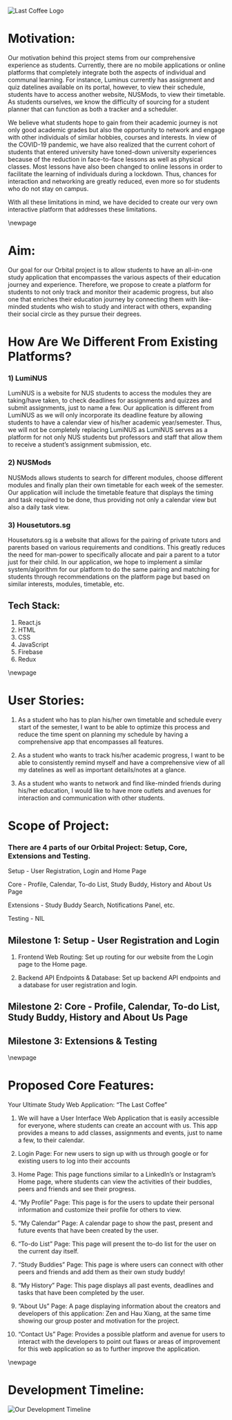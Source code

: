 

![Last Coffee Logo](./LastCoffeeLogo.png)


# Motivation:
Our motivation behind this project stems from our comprehensive experience as students. Currently, there are no mobile applications or online platforms that completely integrate both the aspects of individual and communal learning. For instance, Luminus currently has assignment and quiz datelines available on its portal, however, to view their schedule, students have to access another website, NUSMods, to view their timetable. As students ourselves, we know the difficulty of sourcing for a student planner that can function as both a tracker and a scheduler. 

We believe what students hope to gain from their academic journey is not only good academic grades but also the opportunity to network and engage with other individuals of similar hobbies, courses and interests. In view of the COVID-19 pandemic, we have also realized that the current cohort of students that entered university have toned-down university experiences because of the reduction in face-to-face lessons as well as physical classes. Most lessons have also been changed to online lessons in order to facilitate the learning of individuals during a lockdown. Thus, chances for interaction and networking are greatly reduced, even more so for students who do not stay on campus.

With all these limitations in mind, we have decided to create our very own interactive platform that addresses these limitations.

\newpage

# Aim:
Our goal for our Orbital project is to allow students to have an all-in-one study application that encompasses the various aspects of their education journey and experience. Therefore, we propose to create a platform for students to not only track and monitor their academic progress, but also one that enriches their education journey by connecting them with like-minded students who wish to study and interact with others, expanding their social circle as they pursue their degrees.

# How Are We Different From Existing Platforms?

### 1) LumiNUS
LumiNUS is a website for NUS students to access the modules they are taking/have taken, to check deadlines for assignments and quizzes and submit assignments, just to name a few. 
Our application is different from LumiNUS as we will only incorporate its deadline feature by allowing students to have a calendar view of his/her academic year/semester. Thus, we will not be completely replacing LumiNUS as LumiNUS serves as a platform for not only NUS students but professors and staff that allow them to receive a student’s assignment submission, etc. 

### 2) NUSMods
NUSMods allows students to search for different modules, choose different modules and finally plan their own timetable for each week of the semester. 
Our application will include the timetable feature that displays the timing and task required to be done, thus providing not only a calendar view but also a daily task view.

### 3) Housetutors.sg
Housetutors.sg is a website that allows for the pairing of private tutors and parents based on various requirements and conditions. This greatly reduces the need for man-power to specifically allocate and pair a parent to a tutor just for their child. 
In our application,  we hope to implement a similar system/algorithm for our platform to do the same pairing and matching for students through recommendations on the platform page but based on similar interests, modules, timetable, etc. 


## Tech Stack:
1) React.js
2) HTML
3) CSS
4) JavaScript
5) Firebase
6) Redux

\newpage

# User Stories:

1) As a student who has to plan his/her own timetable and schedule every start of the semester, I want to be able to optimize this process and reduce the time spent on planning my schedule by having a comprehensive app that encompasses all features.

2) As a student who wants to track his/her academic progress, I want to be able to consistently remind myself and have a comprehensive view of all my datelines as well as important details/notes at a glance. 

3) As a student who wants to network and find like-minded friends during his/her education, I would like to have more outlets and avenues for interaction and communication with other students. 

# Scope of Project:

### There are 4 parts of our Orbital Project: Setup, Core, Extensions and Testing.

Setup - User Registration, Login and Home Page

Core - Profile, Calendar, To-do List, Study Buddy, History and About Us Page

Extensions - Study Buddy Search, Notifications Panel, etc. 

Testing - NIL

## Milestone 1: Setup - User Registration and Login 
1) Frontend Web Routing: Set up routing for our website from the Login page to the Home page.

2) Backend API Endpoints & Database: Set up backend API endpoints and a database for user registration and login. 

## Milestone 2: Core - Profile, Calendar, To-do List, Study Buddy, History and About Us Page

## Milestone 3: Extensions & Testing 

\newpage

# Proposed Core Features:
Your Ultimate Study Web Application: “The Last Coffee” 

1. We will have a User Interface Web Application that is easily accessible for everyone, where students can create an account with us. This app provides a means to add classes, assignments and events, just to name a few, to their calendar. 

2. Login Page: For new users to sign up with us through google or for existing users to log into their accounts

3. Home Page: This page functions similar to a LinkedIn’s or Instagram’s Home page, where students can view the activities of their buddies, peers and friends and see their progress.

4. “My Profile” Page: This page is for the users to update their personal information and customize their profile for others to view. 

5. “My Calendar” Page: A calendar page to show the past, present and future events that have been created by the user.

6. “To-do List” Page: This page will present the to-do list for the user on the current day itself. 

7. “Study Buddies” Page: This page is where users can connect with other peers and friends and add them as their own study buddy!

8. “My History” Page: This page displays all past events, deadlines and tasks that have been completed by the user.

9. “About Us” Page: A page displaying information about the creators and developers of this application: Zen and Hau Xiang, at the same time showing our group poster and motivation for the project. 

10. “Contact Us” Page: Provides a possible platform and avenue for users to interact with the developers to point out flaws or areas of improvement for this web application so as to further improve the application. 



\newpage

# Development Timeline:

![Our Development Timeline](./development.png)

